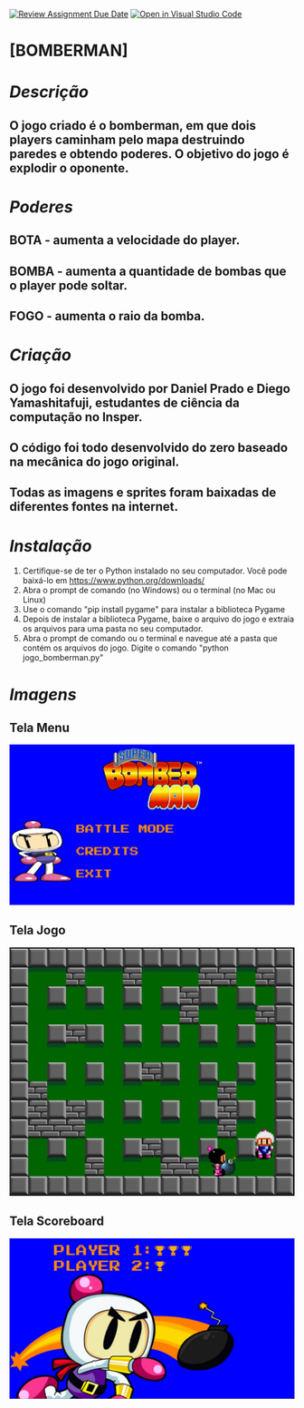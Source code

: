 [![Review Assignment Due Date](https://classroom.github.com/assets/deadline-readme-button-24ddc0f5d75046c5622901739e7c5dd533143b0c8e959d652212380cedb1ea36.svg)](https://classroom.github.com/a/F62_0SL3)
[![Open in Visual Studio Code](https://classroom.github.com/assets/open-in-vscode-718a45dd9cf7e7f842a935f5ebbe5719a5e09af4491e668f4dbf3b35d5cca122.svg)](https://classroom.github.com/online_ide?assignment_repo_id=10912194&assignment_repo_type=AssignmentRepo)
# [BOMBERMAN]

# ***Descrição***
## O jogo criado é o bomberman, em que dois players caminham pelo mapa destruindo paredes e obtendo poderes. O objetivo do jogo é explodir o oponente.

# ***Poderes***
## BOTA - aumenta a velocidade do player.
## BOMBA - aumenta a quantidade de bombas que o player pode soltar.
## FOGO - aumenta o raio da bomba.


# ***Criação***
## O jogo foi desenvolvido por Daniel Prado e Diego Yamashitafuji, estudantes de ciência da computação no Insper.
## O código foi todo desenvolvido do zero baseado na mecânica do jogo original.
## Todas as imagens e sprites foram baixadas de diferentes fontes na internet.

# ***Instalação***
1. Certifique-se de ter o Python instalado no seu computador. Você pode baixá-lo em https://www.python.org/downloads/ 
2. Abra o prompt de comando (no Windows) ou o terminal (no Mac ou Linux)
3. Use o comando "pip install pygame" para instalar a biblioteca Pygame
4. Depois de instalar a biblioteca Pygame, baixe o arquivo do jogo e extraia os arquivos para uma pasta no seu computador.
5. Abra o prompt de comando ou o terminal e navegue até a pasta que contém os arquivos do jogo.
Digite o comando "python jogo_bomberman.py"

# ***Imagens***

## Tela Menu
![tela menu](jogo/img/menu_readme.jpg)

## Tela Jogo
![imagem](jogo/img/jogo_readme.jpg)

## Tela Scoreboard
![imagem](jogo/img/score_readme.jpg)




